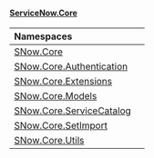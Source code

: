 #### [ServiceNow.Core](index.md 'index')

| Namespaces | |
| :--- | :--- |
| [SNow.Core](SNow_Core.md 'SNow.Core') |  |
| [SNow.Core.Authentication](SNow_Core_Authentication.md 'SNow.Core.Authentication') |  |
| [SNow.Core.Extensions](SNow_Core_Extensions.md 'SNow.Core.Extensions') |  |
| [SNow.Core.Models](SNow_Core_Models.md 'SNow.Core.Models') |  |
| [SNow.Core.ServiceCatalog](SNow_Core_ServiceCatalog.md 'SNow.Core.ServiceCatalog') |  |
| [SNow.Core.SetImport](SNow_Core_SetImport.md 'SNow.Core.SetImport') |  |
| [SNow.Core.Utils](SNow_Core_Utils.md 'SNow.Core.Utils') |  |
